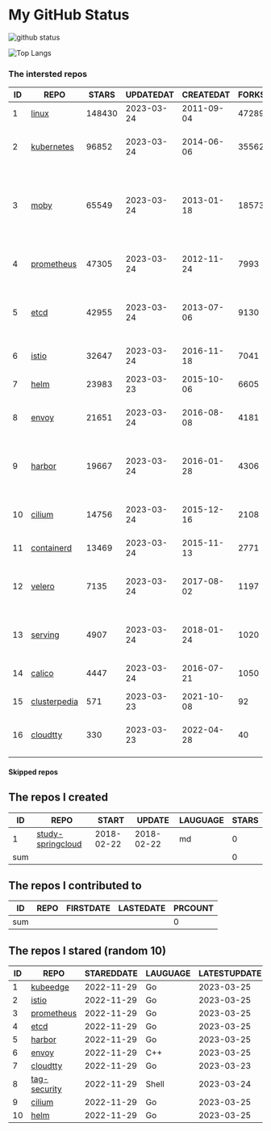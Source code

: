 # My GitHub Status

<img src="https://github-readme-stats-1.yihong0618.vercel.app/api?username=daoqingniu&show_icons=true&&&hide_title=true&count_private=true" alt="github status" />

![Top Langs](https://github-readme-stats-1.yihong0618.vercel.app/api/top-langs/?username=daoqingniu&layout=compact)

<!--START_SECTION:github_repos-->
### The intersted repos
| ID |                              REPO                               | STARS  | UPDATEDAT  | CREATEDAT  | FORKSCOUNT |                                              DESCRIPTIONS                                              |
|----|-----------------------------------------------------------------|--------|------------|------------|------------|--------------------------------------------------------------------------------------------------------|
|  1 | [linux](https://github.com/torvalds/linux)                      | 148430 | 2023-03-24 | 2011-09-04 |      47289 | Linux kernel source tree                                                                               |
|  2 | [kubernetes](https://github.com/kubernetes/kubernetes)          |  96852 | 2023-03-24 | 2014-06-06 |      35562 | Production-Grade Container Scheduling and Management                                                   |
|  3 | [moby](https://github.com/moby/moby)                            |  65549 | 2023-03-24 | 2013-01-18 |      18573 | Moby Project - a collaborative project for the container ecosystem to assemble container-based systems |
|  4 | [prometheus](https://github.com/prometheus/prometheus)          |  47305 | 2023-03-24 | 2012-11-24 |       7993 | The Prometheus monitoring system and time series database.                                             |
|  5 | [etcd](https://github.com/etcd-io/etcd)                         |  42955 | 2023-03-24 | 2013-07-06 |       9130 | Distributed reliable key-value store for the most critical data of a distributed system                |
|  6 | [istio](https://github.com/istio/istio)                         |  32647 | 2023-03-24 | 2016-11-18 |       7041 | Connect, secure, control, and observe services.                                                        |
|  7 | [helm](https://github.com/helm/helm)                            |  23983 | 2023-03-23 | 2015-10-06 |       6605 | The Kubernetes Package Manager                                                                         |
|  8 | [envoy](https://github.com/envoyproxy/envoy)                    |  21651 | 2023-03-24 | 2016-08-08 |       4181 | Cloud-native high-performance edge/middle/service proxy                                                |
|  9 | [harbor](https://github.com/goharbor/harbor)                    |  19667 | 2023-03-24 | 2016-01-28 |       4306 | An open source trusted cloud native registry project that stores, signs, and scans content.            |
| 10 | [cilium](https://github.com/cilium/cilium)                      |  14756 | 2023-03-24 | 2015-12-16 |       2108 | eBPF-based Networking, Security, and Observability                                                     |
| 11 | [containerd](https://github.com/containerd/containerd)          |  13469 | 2023-03-24 | 2015-11-13 |       2771 | An open and reliable container runtime                                                                 |
| 12 | [velero](https://github.com/vmware-tanzu/velero)                |   7135 | 2023-03-24 | 2017-08-02 |       1197 | Backup and migrate Kubernetes applications and their persistent volumes                                |
| 13 | [serving](https://github.com/knative/serving)                   |   4907 | 2023-03-24 | 2018-01-24 |       1020 | Kubernetes-based, scale-to-zero, request-driven compute                                                |
| 14 | [calico](https://github.com/projectcalico/calico)               |   4447 | 2023-03-24 | 2016-07-21 |       1050 | Cloud native networking and network security                                                           |
| 15 | [clusterpedia](https://github.com/clusterpedia-io/clusterpedia) |    571 | 2023-03-23 | 2021-10-08 |         92 | The Encyclopedia of Kubernetes clusters                                                                |
| 16 | [cloudtty](https://github.com/cloudtty/cloudtty)                |    330 | 2023-03-23 | 2022-04-28 |         40 | A Friendly Kubernetes CloudShell (Web Terminal) !                                                      |



#### Skipped repos
<!--END_SECTION:github_repos-->

<!--START_SECTION:my_github-->
## The repos I created
| ID  |                                 REPO                                 |   START    |   UPDATE   | LAUGUAGE | STARS |
|-----|----------------------------------------------------------------------|------------|------------|----------|-------|
|   1 | [study-springcloud](https://github.com/daoqingniu/study-springcloud) | 2018-02-22 | 2018-02-22 | md       |     0 |
| sum |                                                                      |            |            |          |     0 |

## The repos I contributed to
| ID  | REPO | FIRSTDATE | LASTEDATE | PRCOUNT |
|-----|------|-----------|-----------|---------|
| sum |      |           |           |       0 |

## The repos I stared (random 10)
| ID |                          REPO                          | STAREDDATE | LAUGUAGE | LATESTUPDATE |
|----|--------------------------------------------------------|------------|----------|--------------|
|  1 | [kubeedge](https://github.com/kubeedge/kubeedge)       | 2022-11-29 | Go       | 2023-03-25   |
|  2 | [istio](https://github.com/istio/istio)                | 2022-11-29 | Go       | 2023-03-25   |
|  3 | [prometheus](https://github.com/prometheus/prometheus) | 2022-11-29 | Go       | 2023-03-25   |
|  4 | [etcd](https://github.com/etcd-io/etcd)                | 2022-11-29 | Go       | 2023-03-25   |
|  5 | [harbor](https://github.com/goharbor/harbor)           | 2022-11-29 | Go       | 2023-03-25   |
|  6 | [envoy](https://github.com/envoyproxy/envoy)           | 2022-11-29 | C++      | 2023-03-25   |
|  7 | [cloudtty](https://github.com/cloudtty/cloudtty)       | 2022-11-29 | Go       | 2023-03-23   |
|  8 | [tag-security](https://github.com/cncf/tag-security)   | 2022-11-29 | Shell    | 2023-03-24   |
|  9 | [cilium](https://github.com/cilium/cilium)             | 2022-11-29 | Go       | 2023-03-25   |
| 10 | [helm](https://github.com/helm/helm)                   | 2022-11-29 | Go       | 2023-03-25   |

<!--END_SECTION:my_github-->
